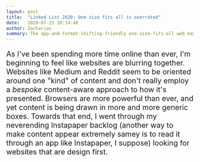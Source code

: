 ```yaml
---
layout: post
title:  "Linked List 2020: One size fits all is overrated"
date:   2020-07-25 10:14:40
author: Zacharias
summary: The app-and-format-shifting-friendly one-size-fits-all web may be winning, but there's good stuff if you go looking around.
---
```


<div class="row">
<div class="col-md-12">
<p style="font-size:1.4em">As I've been spending more time online than ever, I'm beginning to feel like websites are blurring together. Websites like Medium and Reddit seem to be oriented around one "kind" of content and don't really employ a <em>bespoke</em> content-aware approach to how it's presented. Browsers are more powerful than ever, and yet content is being drawn in more and more generic boxes. Towards that end, I went through my neverending Instapaper backlog (another way to make content appear extremely samey is to read it through an app like Instapaper, I suppose) looking for websites that are design first.</p>
</div>
</div>

<div class="row" style="min-height:1200px">
    <div class="col-md-3" style="min-height:1200px;background:transparent url('../../../assets/rich-web/colors.png') no-repeat center center /cover"></div>
    <div class="col-md-3" style="min-height:1200px;background:transparent url('../../../assets/rich-web/chinachallenge.png') no-repeat center center /cover"></div>
    <div class="col-md-3" style="min-height:1200px;background:transparent url('../../../assets/rich-web/computergs.png') no-repeat center center /cover"></div>
    <div class="col-md-3" style="min-height:1200px;background:transparent url('../../../assets/rich-web/gwern.png') no-repeat center center /cover"></div>
</div>

<div class="row">
    <div class="col-md-12">
        <p><a href=https://nipponcolors.com/#kanzo">Nippon Colors</a> is a wonderful visualization of a color collection.</p>
        <p><a href="https://www.reuters.com/investigates/special-report/china-army-navy/">Reuters Investigates: China’s vast fleet is tipping the balance in the Pacific</a></p>
        <p><a href=https://nipponcolors.com/#kanzo">Simone's Computer</a> may take more computer juice to run than Crysis.</p>
        <p><a href=https://www.gwern.net/About">Gwern Branwen's Personal Website</a> is a great example of how you can show in-context information against prose, using the humble hyperlink to provide a rich reading experience.</p>
        <p>For more genre-defying websites, you can check out this wonderful collection at <a href="https://brutalistwebsites.com/">Brutalist Websites</a>.</p>
    </div>
</div>